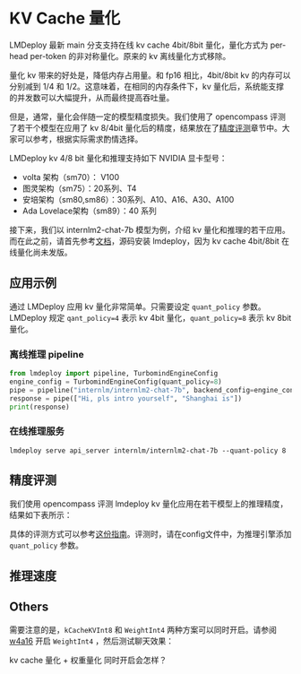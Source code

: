 # KV Cache 量化

LMDeploy 最新 main 分支支持在线 kv cache 4bit/8bit 量化，量化方式为 per-head per-token 的非对称量化。原来的 kv 离线量化方式移除。

量化 kv 带来的好处是，降低内存占用量。和 fp16 相比，4bit/8bit kv 的内存可以分别减到 1/4 和 1/2。这意味着，在相同的内存条件下，kv 量化后，系统能支撑的并发数可以大幅提升，从而最终提高吞吐量。

但是，通常，量化会伴随一定的模型精度损失。我们使用了 opencompass 评测了若干个模型在应用了 kv 8/4bit 量化后的精度，结果放在了[精度评测](#精度评测)章节中。大家可以参考，根据实际需求酌情选择。

LMDeploy kv 4/8 bit 量化和推理支持如下 NVIDIA 显卡型号：

- volta 架构（sm70）： V100
- 图灵架构（sm75）：20系列、T4
- 安培架构（sm80,sm86）：30系列、A10、A16、A30、A100
- Ada Lovelace架构（sm89）：40 系列

接下来，我们以 internlm2-chat-7b 模型为例，介绍 kv 量化和推理的若干应用。而在此之前，请首先参考[文档](https://lmdeploy.readthedocs.io/en/latest/build.html)，源码安装 lmdeploy，因为 kv cache 4bit/8bit 在线量化尚未发版。

## 应用示例

通过 LMDeploy 应用 kv 量化非常简单。只需要设定 `quant_policy` 参数。LMDeploy 规定 `qant_policy=4` 表示 kv 4bit 量化，`quant_policy=8` 表示 kv 8bit 量化。

### 离线推理 pipeline

```python
from lmdeploy import pipeline, TurbomindEngineConfig
engine_config = TurbomindEngineConfig(quant_policy=8)
pipe = pipeline("internlm/internlm2-chat-7b", backend_config=engine_config)
response = pipe(["Hi, pls intro yourself", "Shanghai is"])
print(response)
```

### 在线推理服务

```shell
lmdeploy serve api_server internlm/internlm2-chat-7b --quant-policy 8
```

## 精度评测

我们使用 opencompass 评测 lmdeploy kv 量化应用在若干模型上的推理精度，结果如下表所示：

具体的评测方式可以参考[这份指南](https://lmdeploy.readthedocs.io/en/latest/benchmark/evaluate_with_opencompass.html)。评测时，请在config文件中，为推理引擎添加 `quant_policy` 参数。

## 推理速度

## Others

需要注意的是，`kCacheKVInt8` 和 `WeightInt4` 两种方案可以同时开启。请参阅 [w4a16](./w4a16.md) 开启 `WeightInt4` ，然后测试聊天效果：

kv cache 量化 + 权重量化 同时开启会怎样？
